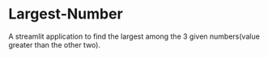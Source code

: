 # Largest-Number
A streamlit application to find the largest among the 3 given numbers(value greater than the other two).
